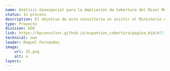 ```yaml
---
name: Análisis Geoespacial para la Ampliación de Cobertura del Nivel Medio (Básico y Diversificado) en Guatemala
status: In process
description: El objetivo de esta consultoría es asistir al Ministerio de Educación (MINEDUC) en la realización de un análisis geoespacial que utilice una serie de indicadores para determinar, con criterios técnicos, las ubicaciones adecuadas para la instalación y construcción de 500 aulas, con el fin de ampliar la cobertura del nivel medio a nivel nacional. El modelo de análisis geoespacial que se implementará es el mismo utilizado por el Banco Interamericano de Desarrollo (BID) en Honduras, diseñado específicamente para identificar las áreas donde se puede expandir la cobertura del nivel secundario en ese país.
type: Proyecto
division: EDU
link: https://bpconsultor.github.io/expansion_cobertura/pagina_bid/#7/15.835/-90.143
technical: nan
leader: Raquel Fernandez
image: 
    url: 15.png
    alt: x
layers:
---
```

    